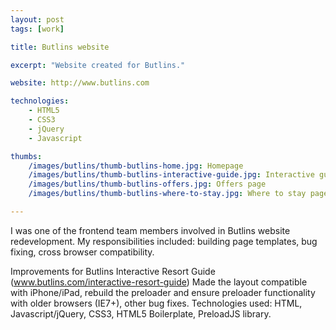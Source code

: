 ```yaml
---
layout: post
tags: [work]

title: Butlins website

excerpt: "Website created for Butlins."

website: http://www.butlins.com

technologies:
    - HTML5
    - CSS3
    - jQuery
    - Javascript

thumbs:
    /images/butlins/thumb-butlins-home.jpg: Homepage
    /images/butlins/thumb-butlins-interactive-guide.jpg: Interactive guide
    /images/butlins/thumb-butlins-offers.jpg: Offers page
    /images/butlins/thumb-butlins-where-to-stay.jpg: Where to stay page

---
```


I was one of the frontend team members involved in Butlins website redevelopment. My responsibilities included: building page templates, bug fixing, cross browser compatibility.

Improvements for Butlins Interactive Resort Guide (<a href="http://www.butlins.com/interactive-resort-guide" target="_blank">www.butlins.com/interactive-resort-guide</a>)
Made the layout compatible with iPhone/iPad, rebuild the preloader and ensure preloader functionality with older browsers (IE7+), other bug fixes.
Technologies used: HTML, Javascript/jQuery, CSS3, HTML5 Boilerplate, PreloadJS library.
